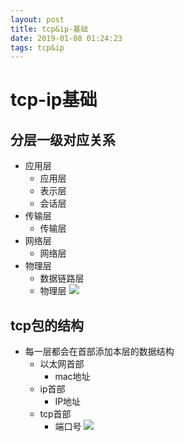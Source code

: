 ```yaml
--- 
layout: post 
title: tcp&ip-基础 
date: 2019-01-08 01:24:23 
tags: tcp&ip 
---
```

# tcp-ip基础
## 分层一级对应关系
- 应用层
    - 应用层
    - 表示层
    - 会话层
- 传输层
    - 传输层
- 网络层
    - 网络层
- 物理层
    - 数据链路层
    - 物理层
![](https://cdn.jsdelivr.net/gh/nber1994/fu0k@master/uPic/20181126233417776_1909672301.png)

## tcp包的结构
- 每一层都会在首部添加本层的数据结构
    - 以太网首部
        - mac地址
    - ip首部
        - IP地址
    - tcp首部
        - 端口号
![](https://cdn.jsdelivr.net/gh/nber1994/fu0k@master/uPic/20181126233856440_1719258492.png)


















